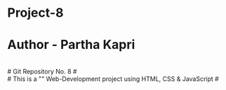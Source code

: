 # Project-8

# Author - Partha Kapri
<br>
# Git Repository No. 8 #
<br>
# This is a "" Web-Development project using HTML, CSS & JavaScript #
<br>
